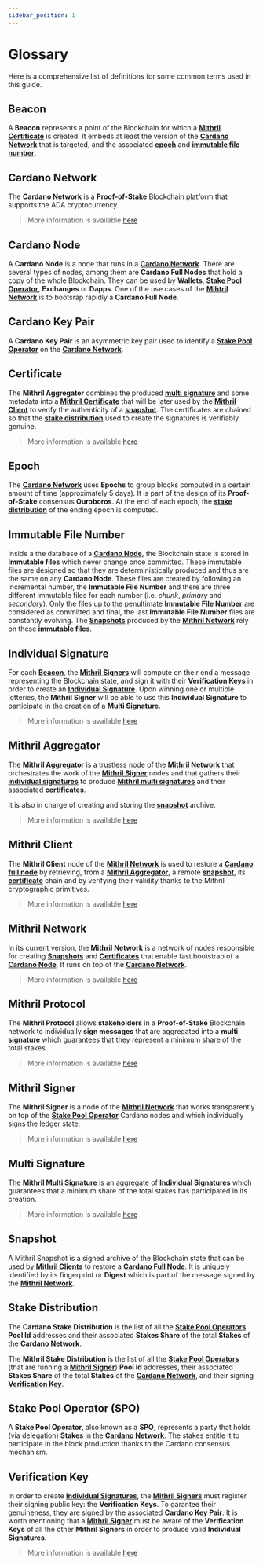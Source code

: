 ```yaml
---
sidebar_position: 1
---
```


# Glossary

Here is a comprehensive list of definitions for some common terms used in this guide.

## Beacon

A **Beacon** represents a point of the Blockchain for which a [**Mithril Certificate**](#certificate) is created. It embeds at least the version of the [**Cardano Network**](#cardano-network) that is targeted, and the associated [**epoch**](#epoch) and [**immutable file number**](#immutable-file-number).

## Cardano Network

The **Cardano Network** is a **Proof-of-Stake** Blockchain platform that supports the ADA cryptocurrency.

> More information is available [here](https://docs.cardano.org/introduction)

## Cardano Node

A **Cardano Node** is a node that runs in a [**Cardano Network**](#cardano-network). There are several types of nodes, among them are **Cardano Full Nodes** that hold a copy of the whole Blockchain. They can be used by **Wallets**, [**Stake Pool Operator**](#stake-pool-operator-spo), **Exchanges** or **Dapps**. One of the use cases of the [**Mihtril Network**](#mithril-network) is to bootsrap rapidly a **Cardano Full Node**.

## Cardano Key Pair

A **Cardano Key Pair** is an asymmetric key pair used to identify a [**Stake Pool Operator**](#stake-pool-operator-spo) on the [**Cardano Network**](#cardano-network).

## Certificate

The **Mithril Aggregator** combines the produced [**multi signature**](#multi-signature) and some metadata into a [**Mithril Certificate**](#certificate) that will be later used by the [**Mithril Client**](#mithril-client) to verify the authenticity of a [**snapshot**](#snapshot). The certificates are chained so that the [**stake distribution**](#stake-distribution) used to create the signatures is verifiably genuine.

> More information is available [here](./mithril/mithril-protocol/certificates.md)

## Epoch

The [**Cardano Network**](#cardano-network) uses **Epochs** to group blocks computed in a certain amount of time (approximately 5 days). It is part of the design of its **Proof-of-Stake** consensus **Ouroboros**. At the end of each epoch, the [**stake distribution**](#stake-distribution) of the ending epoch is computed.

## Immutable File Number

Inside a the database of a [**Cardano Node**](#cardano-node), the Blockchain state is stored in **Immutable files** which never change once committed. These immutable files are designed so that they are deterministically produced and thus are the same on any **Cardano Node**. These files are created by following an incremental number, the **Immutable File Number** and there are three different immutable files for each number (i.e. _chunk_, _primary_ and _secondary_). Only the files up to the penultimate **Immutable File Number** are considered as committed and final, the last **Immutable File Number** files are constantly evolving. The [**Snapshots**](#snapshot) produced by the [**Mithril Network**](#mithril-network) rely on these **immutable files**.

## Individual Signature

For each [**Beacon**](#beacon), the [**Mithril Signers**](#mithril-signer) will compute on their end a message representing the Blockchain state, and sign it with their **Verification Keys** in order to create an [**Individual Signature**](#individual-signature). Upon winning one or multiple lotteries, the **Mithril Signer** will be able to use this **Individual Signature** to participate in the creation of a [**Multi Signature**](#multi-signature).

> More information is available [here](./mithril/mithril-protocol/protocol.md)

## Mithril Aggregator

The **Mithril Aggregator** is a trustless node of the [**Mithril Network**](#mithril-network) that orchestrates the work of the [**Mithril Signer**](#mithril-signer) nodes and that gathers their [**individual signatures**](#individual-signature) to produce [**Mithril multi signatures**](#multi-signature) and their associated [**certificates**](#certificate).

It is also in charge of creating and storing the [**snapshot**](#snapshot) archive.

> More information is available [here](./mithril/mithril-network/aggregator.md)

## Mithril Client

The **Mithril Client** node of the [**Mithril Network**](#mithril-network) is used to restore a [**Cardano full node**](#cardano-node) by retrieving, from a [**Mithril Aggregator**](#mithril-aggregator), a remote [**snapshot**](#snapshot), its [**certificate**](#certificate) chain and by verifying their validity thanks to the Mithril cryptographic primitives.

> More information is available [here](./mithril/mithril-network/client.md)

## Mithril Network

In its current version, the **Mithril Network** is a network of nodes responsible for creating [**Snapshots**](#snapshot) and [**Certificates**](#certificate) that enable fast bootstrap of a [**Cardano Node**](#cardano-node). It runs on top of the [**Cardano Network**](#cardano-network).

> More information is available [here](./mithril/mithril-network/architecture.md)

## Mithril Protocol

The **Mithril Protocol** allows **stakeholders** in a **Proof-of-Stake** Blockchain network to individually **sign messages** that are aggregated into a **multi signature** which guarantees that they represent a minimum share of the total stakes.

> More information is available [here](./mithril/mithril-protocol/protocol.md)

## Mithril Signer

The **Mithril Signer** is a node of the [**Mithril Network**](#mithril-network) that works transparently on top of the [**Stake Pool Operator**](#stake-pool-operator-spo) Cardano nodes and which individually signs the ledger state.

> More information is available [here](./mithril/mithril-network/signer.md)

## Multi Signature

The **Mithril Multi Signature** is an aggregate of [**Individual Signatures**](#individual-signature) which guarantees that a minimum share of the total stakes has participated in its creation.

> More information is available [here](./mithril/mithril-protocol/protocol.md)

## Snapshot

A Mithril Snapshot is a signed archive of the Blockchain state that can be used by [**Mithril Clients**](#mithril-client) to restore a [**Cardano Full Node**](#cardano-node). It is uniquely identified by its fingerprint or **Digest** which is part of the message signed by the [**Mithril Network**](#mithril-network).

## Stake Distribution

The **Cardano Stake Distribution** is the list of all the [**Stake Pool Operators**](#stake-pool-operator-spo) **Pool Id** addresses and their associated **Stakes Share** of the total **Stakes** of the [**Cardano Network**](#cardano-network).

The **Mithril Stake Distribution** is the list of all the [**Stake Pool Operators**](#stake-pool-operator-spo) (that are running a [**Mithril Signer**](#mithril-signer)) **Pool Id** addresses, their associated **Stakes Share** of the total **Stakes** of the [**Cardano Network**](#cardano-network), and their signing [**Verification Key**](#verification-key).

## Stake Pool Operator (SPO)

A **Stake Pool Operator**, also known as a **SPO**, represents a party that holds (via delegation) **Stakes** in the [**Cardano Network**](#cardano-network). The stakes entitle it to participate in the block production thanks to the Cardano consensus mechanism.

## Verification Key

In order to create [**Individual Signatures**](#individual-signature), the [**Mithril Signers**](#mithril-signer) must register their signing public key: the **Verification Keys**. To garantee their genuineness, they are signed by the associated [**Cardano Key Pair**](#cardano-key-pair). It is worth mentioning that a [**Mithril Signer**](#mithril-signer) must be aware of the **Verification Keys** of all the other **Mithril Signers** in order to produce valid **Individual Signatures**.

> More information is available [here](./mithril/mithril-protocol/protocol.md)
